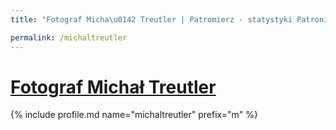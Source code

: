 ```yaml
---
title: "Fotograf Micha\u0142 Treutler | Patromierz - statystyki Patronite.pl"

permalink: /michaltreutler
---
```


# [Fotograf Michał Treutler](https://patronite.pl/michaltreutler)

{% include profile.md name="michaltreutler" prefix="m" %}
